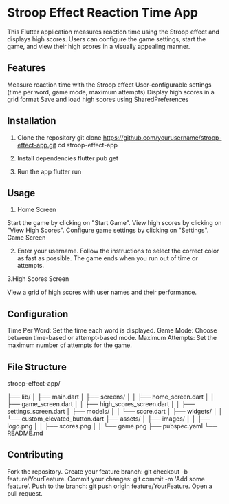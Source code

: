 # Stroop Effect Reaction Time App
This Flutter application measures reaction time using the Stroop effect and displays high scores. Users can configure the game settings, start the game, and view their high scores in a visually appealing manner.

## Features
Measure reaction time with the Stroop effect
User-configurable settings (time per word, game mode, maximum attempts)
Display high scores in a grid format
Save and load high scores using SharedPreferences

## Installation
1. Clone the repository
git clone https://github.com/yourusername/stroop-effect-app.git
cd stroop-effect-app

2. Install dependencies
flutter pub get

3. Run the app
flutter run

## Usage
1. Home Screen

Start the game by clicking on "Start Game".
View high scores by clicking on "View High Scores".
Configure game settings by clicking on "Settings".
Game Screen

2. Enter your username.
Follow the instructions to select the correct color as fast as possible.
The game ends when you run out of time or attempts.

3.High Scores Screen

View a grid of high scores with user names and their performance.

## Configuration
Time Per Word: Set the time each word is displayed.
Game Mode: Choose between time-based or attempt-based mode.
Maximum Attempts: Set the maximum number of attempts for the game.

## File Structure
stroop-effect-app/

├── lib/
│   ├── main.dart
│   ├── screens/
│   │   ├── home_screen.dart
│   │   ├── game_screen.dart
│   │   ├── high_scores_screen.dart
│   │   ├── settings_screen.dart
│   ├── models/
│   │   └── score.dart
│   ├── widgets/
│   │   └── custom_elevated_button.dart
├── assets/
│   ├── images/
│   │   ├── logo.png
│   │   ├── scores.png
│   │   └── game.png
├── pubspec.yaml
└── README.md

## Contributing
Fork the repository.
Create your feature branch: git checkout -b feature/YourFeature.
Commit your changes: git commit -m 'Add some feature'.
Push to the branch: git push origin feature/YourFeature.
Open a pull request.
